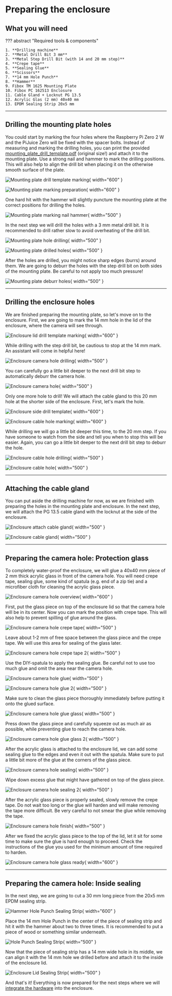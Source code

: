 # Preparing the enclosure

## What you will need

??? abstract "Required tools & components"

    1. **Drilling machine**
    2. **Metal Drill Bit 3 mm**
    3. **Metal Step Drill Bit (with 14 and 20 mm step)**
    4. **Crepe tape**
    5. **Sealing Glue**
    6. **Scissors**
    7. **14 mm Hole Punch**
    8. **Hammer**
    9. Fibox TM 1625 Mounting Plate
    10. Fibox PC 162513 Enclosure
    11. Cable Gland + Locknut PG 13.5
    12. Acrylic Glas (2 mm) 40x40 mm
    13. EPDM Sealing Strip 20x5 mm

---

## Drilling the mounting plate holes

You could start by marking the four holes where the Raspberry Pi Zero 2 W and
the PiJuice Zero will be fixed with the spacer bolts. Instead of measuring and
marking the drilling holes, you can print the provided
[mounting_plate_drill_template.pdf](https://github.com/maxsitt/insect-detect-docs/blob/main/PDF_templates/drilling_templates/mounting_plate_drill_template.pdf)
(original size!) and attach it to the mounting plate. Use a strong nail and
hammer to mark the drilling positions. This will also help to align the drill
bit when placing it on the otherwise smooth surface of the plate.

![Mounting plate drill template marking](assets/images/mounting_plate_drill_template+marking.jpg){ width="600" }

![Mounting plate marking preparation](assets/images/mounting_plate_preparation.jpg){ width="600" }

One hard hit with the hammer will slightly puncture the mounting plate at the
correct positions for drilling the holes.

![Mounting plate marking nail hammer](assets/images/mounting_plate_hole_marking.jpg){ width="500" }

In the next step we will drill the holes with a 3 mm metal drill bit. It is
recommended to drill rather slow to avoid overheating of the drill bit.

![Mounting plate hole drilling](assets/images/mounting_plate_hole_drilling.jpg){ width="500" }

![Mounting plate drilled holes](assets/images/mounting_plate_holes.jpg){ width="500" }

After the holes are drilled, you might notice sharp edges (burrs) around them.
We are going to deburr the holes with the step drill bit on both sides of the
mounting plate. Be careful to not apply too much pressure!

![Mounting plate deburr holes](assets/images/mounting_plate_holes_deburr.jpg){ width="500" }

---

## Drilling the enclosure holes

We are finished preparing the mounting plate, so let's move on to the
enclosure. First, we are going to mark the 14 mm hole in the lid of the
enclosure, where the camera will see through.

![Enclosure lid drill template marking](assets/images/enclosure_lid_drill_template+marking.jpg){ width="600" }

While drilling with the step drill bit, be cautious to stop at the 14 mm mark.
An assistant will come in helpful here!

![Enclosure camera hole drilling](assets/images/enclosure_camera_hole_drilling.jpg){ width="500" }

You can carefully go a little bit deeper to the next drill bit step to
automatically deburr the camera hole.

![Enclosure camera hole](assets/images/enclosure_camera_hole.jpg){ width="500" }

Only one more hole to drill! We will attach the cable gland to this 20 mm hole
at the shorter side of the enclosure. First, let's mark the hole.

![Enclosure side drill template](assets/images/enclosure_side_drill_template.png){ width="600" }

![Enclosure cable hole marking](assets/images/enclosure_cable_hole_marking.jpg){ width="600" }

While drilling we will go a little bit deeper this time, to the 20 mm step. If
you have someone to watch from the side and tell you when to stop this will be
easier. Again, you can go a little bit deeper to the next drill bit step to
deburr the hole.

![Enclosure cable hole drilling](assets/images/enclosure_cable_hole_drilling.jpg){ width="500" }

![Enclosure cable hole](assets/images/enclosure_cable_hole.jpg){ width="500" }

---

## Attaching the cable gland

You can put aside the drilling machine for now, as we are finished with
preparing the holes in the mounting plate and enclosure. In the next step, we
will attach the PG 13.5 cable gland with the locknut at the side of the
enclosure.

![Enclosure attach cable gland](assets/images/enclosure_attach_cable_gland.jpg){ width="500" }

![Enclosure cable gland](assets/images/enclosure_cable_gland.jpg){ width="500" }

---

## Preparing the camera hole: Protection glass

To completely water-proof the enclosure, we will glue a 40x40 mm piece of 2 mm
thick acrylic glass in front of the camera hole. You will need crepe tape,
sealing glue, some kind of spatula (e.g. end of a zip tie) and a microfiber
cloth for cleaning the acrylic glass piece.

![Enclosure camera hole overview](assets/images/camera_hole_overview.jpg){ width="600" }

First, put the glass piece on top of the enclosure lid so that the camera hole
will be in its center. Now you can mark the position with crepe tape. This will
also help to prevent spilling of glue around the glass.

![Enclosure camera hole crepe tape](assets/images/camera_hole_crepe_tape.jpg){ width="500" }

Leave about 1-2 mm of free space between the glass piece and the crepe tape. We
will use this area for sealing of the glass later.

![Enclosure camera hole crepe tape 2](assets/images/camera_hole_crepe_tape2.jpg){ width="500" }

Use the DIY-spatula to apply the sealing glue. Be careful not to use too much
glue and omit the area near the camera hole.

![Enclosure camera hole glue](assets/images/camera_hole_glue.jpg){ width="500" }

![Enclosure camera hole glue 2](assets/images/camera_hole_glue2.jpg){ width="500" }

Make sure to clean the glass piece thoroughly immediately before putting it
onto the glued surface.

![Enclosure camera hole glue glass](assets/images/camera_hole_glue_glass.jpg){ width="500" }

Press down the glass piece and carefully squeeze out as much air as possible,
while preventing glue to reach the camera hole.

![Enclosure camera hole glue glass 2](assets/images/camera_hole_glue_glass2.jpg){ width="500" }

After the acrylic glass is attached to the enclosure lid, we can add some
sealing glue to the edges and even it out with the spatula. Make sure to put a
little bit more of the glue at the corners of the glass piece.

![Enclosure camera hole sealing](assets/images/camera_hole_sealing.jpg){ width="500" }

Wipe down excess glue that might have gathered on top of the glass piece.

![Enclosure camera hole sealing 2](assets/images/camera_hole_sealing2.jpg){ width="500" }

After the acrylic glass piece is properly sealed, slowly remove the crepe tape.
Do not wait too long or the glue will harden and will make removing the tape
more difficult. Be very careful to not smear the glue while removing the tape.

![Enclosure camera hole finish](assets/images/camera_hole_finish.jpg){ width="500" }

After we fixed the acrylic glass piece to the top of the lid, let it sit for
some time to make sure the glue is hard enough to proceed. Check the
instructions of the glue you used for the minimum amount of time required to
harden.

![Enclosure camera hole glass ready](assets/images/camera_hole_glass.jpg){ width="600" }

---

## Preparing the camera hole: Inside sealing

In the next step, we are going to cut a 30 mm long piece from the 20x5 mm EPDM
sealing strip.

![Hammer Hole Punch Sealing Strip](assets/images/hammer_holepunch_sealingstrip.jpg){ width="600" }

Place the 14 mm Hole Punch in the center of the piece of sealing strip and hit
it with the hammer about two to three times. It is recommended to put a piece
of wood or something similar underneath.

![Hole Punch Sealing Strip](assets/images/holepunch_sealingstrip.jpg){ width="500" }

Now that the piece of sealing strip has a 14 mm wide hole in its middle, we can
align it with the 14 mm hole we drilled before and attach it to the inside of
the enclosure lid.

![Enclosure Lid Sealing Strip](assets/images/enclosure_lid_sealingstrip.jpg){ width="500" }

And that's it! Everything is now prepared for the next steps where we will
[integrate the hardware](buildinstructions_hardware.md) into the enclosure.
